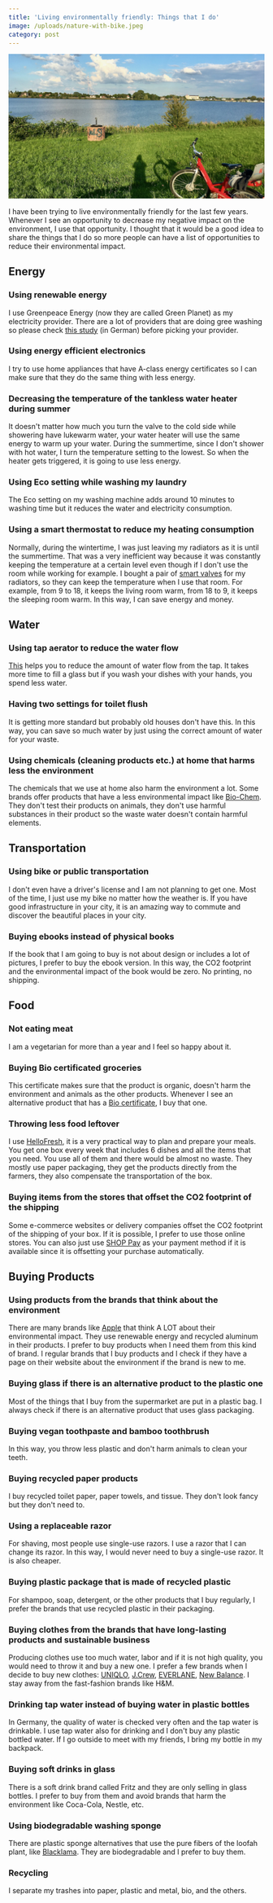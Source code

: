 ```yaml
---
title: 'Living environmentally friendly: Things that I do'
image: /uploads/nature-with-bike.jpeg
category: post
---
```


![StadtRAD bike in a green place next to a river](/uploads/nature-with-bike.jpeg)

I have been trying to live environmentally friendly for the last few years. Whenever I see an opportunity to decrease my negative impact on the environment, I use that opportunity. I thought that it would be a good idea to share the things that I do so more people can have a list of opportunities to reduce their environmental impact.

## Energy

### Using renewable energy

I use Greenpeace Energy (now they are called Green Planet) as my electricity provider. There are a lot of providers that are doing gree washing so please check [this study](https://www.lichtblick.de/presse/stromkennzeichnung) (in German) before picking your provider.

### Using energy efficient electronics

I try to use home appliances that have A-class energy certificates so I can make sure that they do the same thing with less energy.

### Decreasing the temperature of the tankless water heater during summer

It doesn't matter how much you turn the valve to the cold side while showering have lukewarm water, your water heater will use the same energy to warm up your water. During the summertime, since I don't shower with hot water, I turn the temperature setting to the lowest. So when the heater gets triggered, it is going to use less energy.

### Using Eco setting while washing my laundry

The Eco setting on my washing machine adds around 10 minutes to washing time but it reduces the water and electricity consumption.

### Using a smart thermostat to reduce my heating consumption

Normally, during the wintertime, I was just leaving my radiators as it is until the summertime. That was a very inefficient way because it was constantly keeping the temperature at a certain level even though if I don't use the room while working for example. I bought a pair of [smart valves](https://www.amazon.de/-/en/gp/product/B076QK2PJV/) for my radiators, so they can keep the temperature when I use that room. For example, from 9 to 18, it keeps the living room warm, from 18 to 9, it keeps the sleeping room warm. In this way, I can save energy and money.


## Water

### Using tap aerator to reduce the water flow

[This](https://www.amazon.de/gp/product/B00ACMN65C/) helps you to reduce the amount of water flow from the tap. It takes more time to fill a glass but if you wash your dishes with your hands, you spend less water.

### Having two settings for toilet flush

It is getting more standard but probably old houses don't have this. In this way, you can save so much water by just using the correct amount of water for your waste.

### Using chemicals (cleaning products etc.) at home that harms less the environment

The chemicals that we use at home also harm the environment a lot. Some brands offer products that have a less environmental impact like [Bio-Chem](https://bio-chem.eu). They don't test their products on animals, they don't use harmful substances in their product so the waste water doesn't contain harmful elements.


## Transportation

### Using bike or public transportation

I don't even have a driver's license and I am not planning to get one. Most of the time, I just use my bike no matter how the weather is. If you have good infrastructure in your city, it is an amazing way to commute and discover the beautiful places in your city. 

### Buying ebooks instead of physical books

If the book that I am going to buy is not about design or includes a lot of pictures, I prefer to buy the ebook version. In this way, the CO2 footprint and the environmental impact of the book would be zero. No printing, no shipping.


## Food

### Not eating meat

I am a vegetarian for more than a year and I feel so happy about it.

### Buying Bio certificated groceries

This certificate makes sure that the product is organic, doesn't harm the environment and animals as the other products. Whenever I see an alternative product that has a [Bio certificate](https://en.wikipedia.org/wiki/Organic_certification), I buy that one.

### Throwing less food leftover

I use [HelloFresh](https://www.hellofresh.de/pages/raf_lp11?c=HS-H80IU94FD&utm_campaign=clipboard&utm_couponvalue=55&utm_invitername=Mert&utm_medium=referral&utm_source=raf-share), it is a very practical way to plan and prepare your meals. You get one box every week that includes 6 dishes and all the items that you need. You use all of them and there would be almost no waste. They mostly use paper packaging, they get the products directly from the farmers, they also compensate the transportation of the box.

### Buying items from the stores that offset the CO2 footprint of the shipping

Some e-commerce websites or delivery companies offset the CO2 footprint of the shipping of your box. If it is possible, I prefer to use those online stores. You can also just use [SHOP Pay](https://shop.app/carbon-offsetting) as your payment method if it is available since it is offsetting your purchase automatically.


## Buying Products

### Using products from the brands that think about the environment 

There are many brands like [Apple](https://www.apple.com/environment/) that think A LOT about their environmental impact. They use renewable energy and recycled aluminum in their products. I prefer to buy products when I need them from this kind of brand. I regular brands that I buy products and I check if they have a page on their website about the environment if the brand is new to me.

### Buying glass if there is an alternative product to the plastic one

Most of the things that I buy from the supermarket are put in a plastic bag. I always check if there is an alternative product that uses glass packaging.

### Buying vegan toothpaste and bamboo toothbrush

In this way, you throw less plastic and don't harm animals to clean your teeth.

### Buying recycled paper products

I buy recycled toilet paper, paper towels, and tissue. They don't look fancy but they don't need to.

### Using a replaceable razor

For shaving, most people use single-use razors. I use a razor that I can change its razor. In this way, I would never need to buy a single-use razor. It is also cheaper.

### Buying plastic package that is made of recycled plastic

For shampoo, soap, detergent, or the other products that I buy regularly, I prefer the brands that use recycled plastic in their packaging.

### Buying clothes from the brands that have long-lasting products and sustainable business

Producing clothes use too much water, labor and if it is not high quality, you would need to throw it and buy a new one. I prefer a few brands when I decide to buy new clothes: [UNIQLO](https://www.uniqlo.com/en/sustainability/planet/), [J.Crew](https://www.jcrew.com/de/s/CSR-product-and-planet-fabrics), [EVERLANE](https://www.everlane.com/sustainability), [New Balance](https://www.newbalance.com/responsible-leadership/environment.html). I stay away from the fast-fashion brands like H&M.

### Drinking tap water instead of buying water in plastic bottles

In Germany, the quality of water is checked very often and the tap water is drinkable. I use tap water also for drinking and I don't buy any plastic bottled water. If I go outside to meet with my friends, I bring my bottle in my backpack.

### Buying soft drinks in glass

There is a soft drink brand called Fritz and they are only selling in glass bottles. I prefer to buy from them and avoid brands that harm the environment like Coca-Cola, Nestle, etc.

### Using biodegradable washing sponge

There are plastic sponge alternatives that use the pure fibers of the loofah plant, like [Blacklama](https://www.amazon.de/gp/product/B083K4WL6X/). They are biodegradable and I prefer to buy them. 

### Recycling

I separate my trashes into paper, plastic and metal, bio, and the others.
